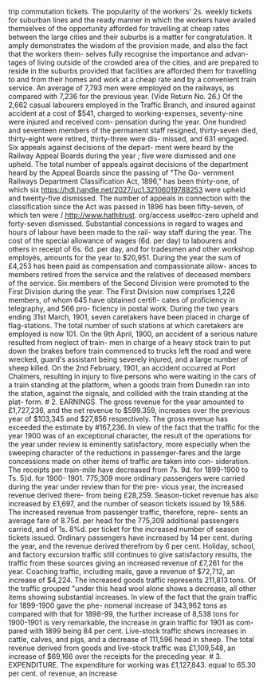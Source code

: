trip commutation tickets. The popularity of the workers' 2s. weekly tickets for suburban lines and the ready manner in which the workers have availed themselves of the opportunity afforded for travelling at cheap rates between the large cities and their suburbs is a matter for congratulation. It amply demonstrates the wisdom of the provision made, and also the fact that the workers them- selves fully recognise the importance and advan- tages of living outside of the crowded area of the cities, and are prepared to reside in the suburbs provided that facilities are afforded them for travelling to and from their homes and work at a cheap rate and by a convenient train service. An average of 7,793 men were employed on the railways, as compared with 7,236 for the previous year. (Vide Return No. 26.) Of the 2,662 casual labourers employed in the Traffic Branch, and insured against accident at a cost of $541, charged to working-expenses, seventy-nine were injured and received com- pensation during the year. One hundred and seventeen members of the permanent staff resigned, thirty-seven died, thirty-eight were retired, thirty-three were dis- missed, and 631 engaged. Six appeals against decisions of the depart- ment were heard by the Railway Appeal Boards during the year ; five were dismissed and one upheld. The total number of appeals against decisions of the department heard by the Appeal Boards since the passing of "The Go- vernment Railways Department Classification Act, 1896," has been thirty-one, of which six https://hdl.handle.net/2027/uc1.32106019788253 were upheld and twenty-five dismissed. The number of appeals in connection with the classification since the Act was passed in 1896 has been fifty-seven, of which ten were / http://www.hathitrust. org/access use#cc-zero upheld and forty-seven dismissed. Substantial concessions in regard to wages and hours of labour have been made to the rail- way staff during the year. The cost of the special allowance of wages (6d. per day) to labourers and others in receipt of 6s. 6d. per day, and for tradesmen and other workshop employés, amounts for the year to $20,951. During the year the sum of £4,253 has been paid as compensation and compassionate allow- ances to members retired from the service and the relatives of deceased members of the service. Six members of the Second Division were promoted to the First Division during the year. The First Division now comprises 1,226 members, of whom 645 have obtained certifi- cates of proficiency in telegraphy, and 566 pro- ficiency in postal work. During the two years ending 31st March, 1901, seven caretakers have been placed in charge of flag-stations. The total number of such stations at which caretakers are employed is now 101. On the 9th April, 1900, an accident of a serious nature resulted from neglect of train- men in charge of a heavy stock train to put down the brakes before train commenced to trucks left the road and were wrecked, guard's assistant being severely injured, and a large number of sheep killed. On the 2nd February, 1901, an accident occurred at Port Chalmers, resulting in injury to five persons who were waiting in the cars of a train standing at the platform, when a goods train from Dunedin ran into the station, against the signals, and collided with the train standing at the plat- form. # 2\. EARNINGS. The gross revenue for the year amounted to £1,727,236, and the net revenue to $599.359, increases over the previous year of $103,345 and $27,856 respectively. The gross revenue has exceeded the estimate by #167,236. In view of the fact that the traffic for the year 1900 was of an exceptional character, the result of the operations for the year under review is eminently satisfactory, more especially when the sweeping character of the reductions in passenger-fares and the large concessions made on other items of traffic are taken into con- sideration. The receipts per train-mile have decreased from 7s. 9d. for 1899-1900 to Ts. 5}d. for 1900- 1901. 775,309 more ordinary passengers were carried during the year under review than for the pre- vious year, the increased revenue derived there- from being £28,259. Season-ticket revenue has also increased by £1,697, and the number of season tickets issued by 19,586. The increased revenue from passenger traffic, therefore, repre- sents an average fare of 8.75d. per head for the 775,309 additional passengers carried, and of 1s. 8%d. per ticket for the increased number of season tickets issued. Ordinary passengers have increased by 14 per cent. during the year, and the revenue derived therefrom by 6 per cent. Holiday, school, and factory excursion traffic still continues to give satisfactory results, the traffic from these sources giving an increased revenue of £7,261 for the year. Coaching traffic, including mails, gave a revenue of $72,712, an increase of $4,224. The increased goods traffic represents 211,813 tons. Of the traffic grouped "under this head wool alone shows a decrease, all other items showing substantial increases. In view of the fact that the grain traffic for 1899-1900 gave the phe- nomenal increase of 343,962 tons as compared with that for 1898-99, the further increase of 8,538 tons for 1900-1901 is very remarkable, the increase in grain traffic for 1901 as com- pared with 1899 being 84 per cent. Live-stock traffic shows increases in cattle, calves, and pigs, and a decrease of 111,596 head in sheep. The total revenue derived from goods and live-stock traffic was £1,109,548, an increase of $69,166 over the receipts for the preceding year. # 3\. EXPENDITURE. The expenditure for working was £1,127,843. equal to 65.30 per cent. of revenue, an increase 